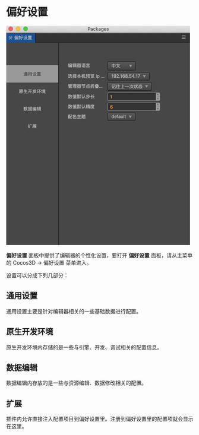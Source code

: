 # 偏好设置

![main](index/main.jpg)

**偏好设置** 面板中提供了编辑器的个性化设置，要打开 **偏好设置** 面板，请从主菜单的 Cocos3D -> 偏好设置 菜单进入。

设置可以分成下列几部分：

## 通用设置

通用设置主要是针对编辑器相关的一些基础数据进行配置。

## 原生开发环境

原生开发环境内存储的是一些与引擎、开发、调试相关的配置信息。

## 数据编辑

数据编辑内存放的是一些与资源编辑、数据修改相关的配置。

## 扩展

插件内允许直接注入配置项目到偏好设置里。注册到偏好设置里的配置项就会显示在这里。

